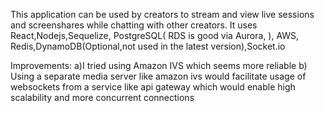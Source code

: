This application can be used by creators to stream and view live sessions and screenshares while chatting with other creators. It uses React,Nodejs,Sequelize, PostgreSQL( RDS is good via Aurora, ), AWS, Redis,DynamoDB(Optional,not used in the latest version),Socket.io

Improvements:
a)I tried using Amazon IVS which seems more reliable
b) Using a separate media server like amazon ivs would facilitate usage of websockets from a service like api gateway which would enable high scalability and more concurrent connections
